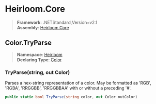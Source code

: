 # Heirloom.Core

> **Framework**: .NETStandard,Version=v2.1  
> **Assembly**: [Heirloom.Core][0]  

## Color.TryParse

> **Namespace**: [Heirloom][0]  
> **Declaring Type**: [Color][1]  

### TryParse(string, out Color)

Parses a hex-string representation of a color. May be formatted as 'RGB', 'RGBA', 'RRGGBB', 'RRGGBBAA' with or without a preceding '#'.

```cs
public static bool TryParse(string color, out Color outColor)
```

[0]: ../../../Heirloom.Core.md
[1]: ../Color.md
